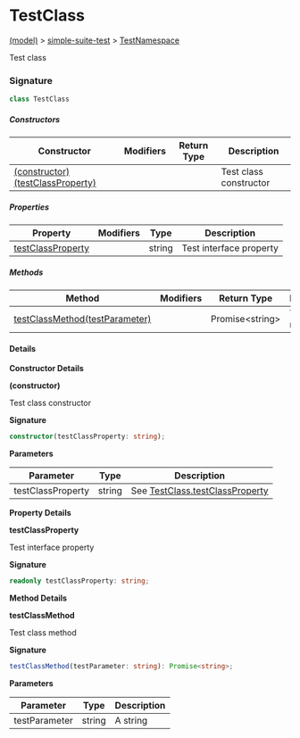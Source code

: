 
# TestClass

[(model)](docs/index) &gt; [simple-suite-test](docs/simple-suite-test) &gt; [TestNamespace](docs/simple-suite-test/testnamespace)

Test class

### Signature

```typescript
class TestClass 
```

##### Constructors

|  Constructor | Modifiers | Return Type | Description |
|  --- | --- | --- | --- |
|  [(constructor)(testClassProperty)](docs/simple-suite-test/testnamespace/testclass#_constructor_-Constructor) |  |  | Test class constructor |

##### Properties

|  Property | Modifiers | Type | Description |
|  --- | --- | --- | --- |
|  [testClassProperty](docs/simple-suite-test/testnamespace/testclass#testclassproperty-Property) |  | string | Test interface property |

##### Methods

|  Method | Modifiers | Return Type | Description |
|  --- | --- | --- | --- |
|  [testClassMethod(testParameter)](docs/simple-suite-test/testnamespace/testclass#testclassmethod-Method) |  | Promise&lt;string&gt; | Test class method |

#### Details

<b>Constructor Details</b>

<b>(constructor)</b>

Test class constructor

<b>Signature</b>

```typescript
constructor(testClassProperty: string);
```

<b>Parameters</b>

|  Parameter | Type | Description |
|  --- | --- | --- |
|  testClassProperty | string | See [TestClass.testClassProperty](simple-suite-test/testclass.md) |

<b>Property Details</b>

<b>testClassProperty</b>

Test interface property

<b>Signature</b>

```typescript
readonly testClassProperty: string;
```

<b>Method Details</b>

<b>testClassMethod</b>

Test class method

<b>Signature</b>

```typescript
testClassMethod(testParameter: string): Promise<string>;
```

<b>Parameters</b>

|  Parameter | Type | Description |
|  --- | --- | --- |
|  testParameter | string | A string |

